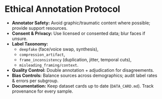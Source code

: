 # Ethical Annotation Protocol

- **Annotator Safety:** Avoid graphic/traumatic content where possible; provide support resources.
- **Consent & Privacy:** Use licensed or consented data; blur faces if unsure.
- **Label Taxonomy:** 
  - `deepfake` (face/voice swap, synthesis), 
  - `compression_artifact`, 
  - `frame_inconsistency` (duplication, jitter, temporal cuts), 
  - `misleading_framing/context`.
- **Quality Control:** Double annotation + adjudication for disagreements.
- **Bias Controls:** Balance sources across demographics; audit label rates & errors per subgroup.
- **Documentation:** Keep dataset cards up to date (`DATA_CARD.md`). Track provenance for every sample.
